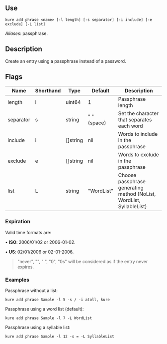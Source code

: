 ## Use

`kure add phrase <name> [-l length] [-s separator] [-i include] [-e exclude] [-L list]`

*Aliases*: passphrase.

## Description

Create an entry using a passphrase instead of a password.

## Flags

|  Name     | Shorthand |     Type      |    Default    |                             Description                               |
|-----------|-----------|---------------|---------------|-----------------------------------------------------------------------|
| length    | l         | uint64        | 1             | Passphrase length                                                     |
| separator | s         | string        | " " (space)   | Set the character that separates each word                            |
| include   | i         | []string      | nil           | Words to include in the passphrase                                    |
| exclude   | e         | []string      | nil           | Words to exclude in the passphrase                                    |
| list      | L         | string        | "WordList"    | Choose passphrase generating method (NoList, WordList, SyllableList)  |

### Expiration

Valid time formats are:

• **ISO**: 2006/01/02 or 2006-01-02.

• **US**: 02/01/2006 or 02-01-2006.

> "never", "", " ", "0", "0s" will be considered as if the entry never expires.

### Examples

Passphrase without a list:
```
kure add phrase Sample -l 5 -s / -i atoll, kure
```

Passphrase using a word list (default):
```
kure add phrase Sample -l 7 -L WordList
```

Passphrase using a syllable list:
```
kure add phrase Sample -l 12 -s = -L SyllableList
```